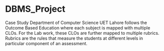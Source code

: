 # DBMS_Project
Case Study Department of Computer Science UET Lahore follows the Outcome Based Education where each subject is mapped with multiple CLOs. For the Lab work, these CLOs are further mapped to multiple rubrics. Rubrics are the rules that measure the students at different levels in particular component of an assessment.
